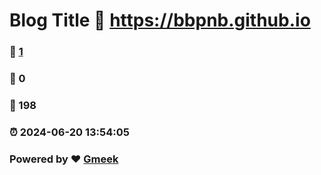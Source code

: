 # Blog Title :link: https://bbpnb.github.io 
### :page_facing_up: [1](https://bbpnb.github.io/tag.html) 
### :speech_balloon: 0 
### :hibiscus: 198 
### :alarm_clock: 2024-06-20 13:54:05 
### Powered by :heart: [Gmeek](https://github.com/Meekdai/Gmeek)
